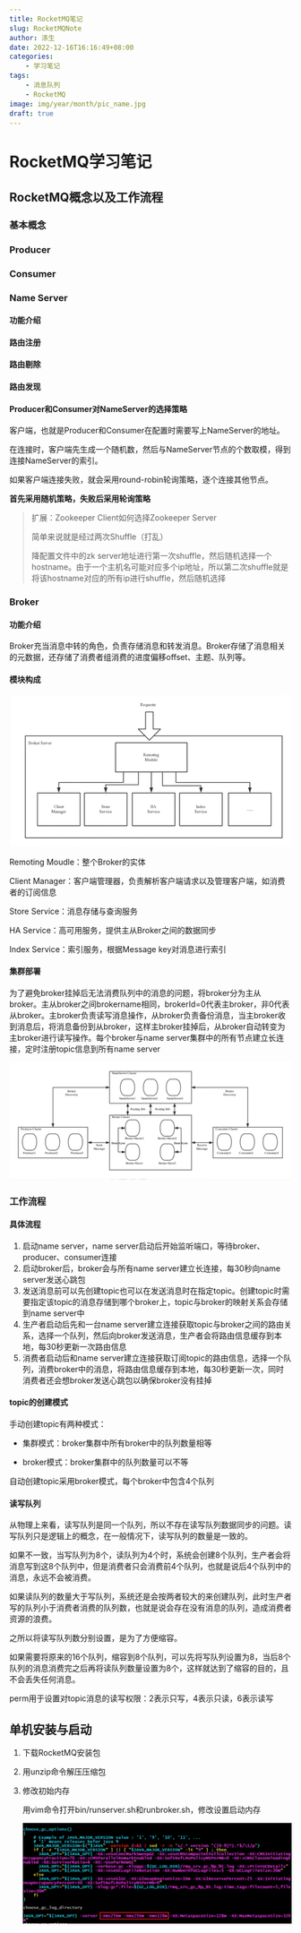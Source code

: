```yaml
---
title: RocketMQ笔记
slug: RocketMQNote
author: 涤生
date: 2022-12-16T16:16:49+08:00
categories: 
    - 学习笔记
tags: 
    - 消息队列
    - RocketMQ
image: img/year/month/pic_name.jpg
draft: true
---
```


# RocketMQ学习笔记

## RocketMQ概念以及工作流程

### 基本概念

### Producer

### Consumer

### Name Server

#### 功能介绍

#### 路由注册

#### 路由剔除

#### 路由发现

#### Producer和Consumer对NameServer的选择策略

客户端，也就是Producer和Consumer在配置时需要写上NameServer的地址。

在连接时，客户端先生成一个随机数，然后与NameServer节点的个数取模，得到连接NameServer的索引。

如果客户端连接失败，就会采用round-robin轮询策略，逐个连接其他节点。

**首先采用随机策略，失败后采用轮询策略**

> 扩展：Zookeeper Client如何选择Zookeeper Server
>
> 简单来说就是经过两次Shuffle（打乱）
>
> 降配置文件中的zk server地址进行第一次shuffle，然后随机选择一个hostname。由于一个主机名可能对应多个ip地址，所以第二次shuffle就是将该hostname对应的所有ip进行shuffle，然后随机选择

### Broker

#### 功能介绍

Broker充当消息中转的角色，负责存储消息和转发消息。Broker存储了消息相关的元数据，还存储了消费者组消费的进度偏移offset、主题、队列等。

#### 模块构成

![image-20221216171846555](image/image-20221216171846555.png)

Remoting Moudle：整个Broker的实体

Client Manager：客户端管理器，负责解析客户端请求以及管理客户端，如消费者的订阅信息

Store Service：消息存储与查询服务

HA Service：高可用服务，提供主从Broker之间的数据同步

Index Service：索引服务，根据Message key对消息进行索引

#### 集群部署

为了避免broker挂掉后无法消费队列中的消息的问题，将broker分为主从broker。主从broker之间brokername相同，brokerId=0代表主broker，非0代表从broker。主broker负责读写消息操作，从broker负责备份消息，当主broker收到消息后，将消息备份到从broker，这样主broker挂掉后，从broker自动转变为主broker进行读写操作。每个broker与name server集群中的所有节点建立长连接，定时注册topic信息到所有name server

![image-20221216181038400](image/image-20221216181038400.png)



### 工作流程

#### 具体流程

1. 启动name server，name server启动后开始监听端口，等待broker、producer、consumer连接
2. 启动broker后，broker会与所有name server建立长连接，每30秒向name server发送心跳包
3. 发送消息前可以先创建topic也可以在发送消息时在指定topic。创建topic时需要指定该topic的消息存储到哪个broker上，topic与broker的映射关系会存储到name server中
4. 生产者启动后先和一台name server建立连接获取topic与broker之间的路由关系，选择一个队列，然后向broker发送消息，生产者会将路由信息缓存到本地，每30秒更新一次路由信息
5. 消费者启动后和name server建立连接获取订阅topic的路由信息，选择一个队列，消费broker中的消息，将路由信息缓存到本地，每30秒更新一次，同时消费者还会想broker发送心跳包以确保broker没有挂掉

#### topic的创建模式

手动创建topic有两种模式：

- 集群模式：broker集群中所有broker中的队列数量相等

- broker模式：broker集群中的队列数量可以不等

自动创建topic采用broker模式，每个broker中包含4个队列

#### 读写队列

从物理上来看，读写队列是同一个队列，所以不存在读写队列数据同步的问题。读写队列只是逻辑上的概念，在一般情况下，读写队列的数量是一致的。

如果不一致，当写队列为8个，读队列为4个时，系统会创建8个队列，生产者会将消息写到这8个队列中，但是消费者只会消费前4个队列，也就是说后4个队列中的消息，永远不会被消费。

如果读队列的数量大于写队列，系统还是会按两者较大的来创建队列，此时生产者写的队列小于消费者消费的队列数，也就是说会存在没有消息的队列，造成消费者资源的浪费。

之所以将读写队列数分别设置，是为了方便缩容。

如果需要将原来的16个队列，缩容到8个队列，可以先将写队列设置为8，当后8个队列的消息消费完之后再将读队列数量设置为8个，这样就达到了缩容的目的，且不会丢失任何消息。

perm用于设置对topic消息的读写权限：2表示只写，4表示只读，6表示读写

## 单机安装与启动

1. 下载RocketMQ安装包

2. 用unzip命令解压压缩包

3. 修改初始内存

    用vim命令打开bin/runserver.sh和runbroker.sh，修改设置启动内存

    ![image-20221219151821961](image/image-20221219151821961.png)

    

